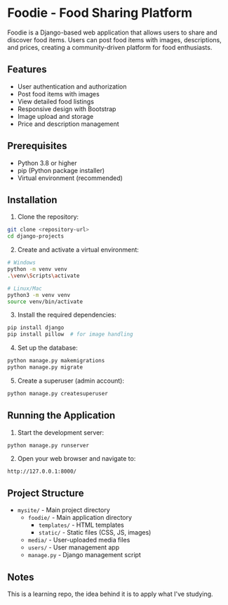 # Foodie - Food Sharing Platform

Foodie is a Django-based web application that allows users to share and discover food items. Users can post food items with images, descriptions, and prices, creating a community-driven platform for food enthusiasts.

## Features

- User authentication and authorization
- Post food items with images
- View detailed food listings
- Responsive design with Bootstrap
- Image upload and storage
- Price and description management

## Prerequisites

- Python 3.8 or higher
- pip (Python package installer)
- Virtual environment (recommended)

## Installation

1. Clone the repository:

```bash
git clone <repository-url>
cd django-projects
```

2. Create and activate a virtual environment:

```bash
# Windows
python -m venv venv
.\venv\Scripts\activate

# Linux/Mac
python3 -m venv venv
source venv/bin/activate
```

3. Install the required dependencies:

```bash
pip install django
pip install pillow  # for image handling
```

4. Set up the database:

```bash
python manage.py makemigrations
python manage.py migrate
```

5. Create a superuser (admin account):

```bash
python manage.py createsuperuser
```

## Running the Application

1. Start the development server:

```bash
python manage.py runserver
```

2. Open your web browser and navigate to:

```
http://127.0.0.1:8000/
```

## Project Structure

- `mysite/` - Main project directory
  - `foodie/` - Main application directory
    - `templates/` - HTML templates
    - `static/` - Static files (CSS, JS, images)
  - `media/` - User-uploaded media files
  - `users/` - User management app
  - `manage.py` - Django management script

## Notes

This is a learning repo, the idea behind it is to apply what I've studying.
